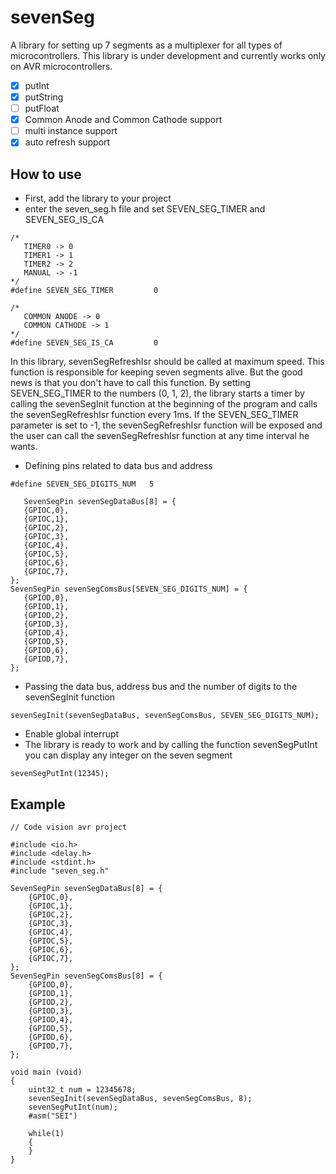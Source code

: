 
# sevenSeg

A library for setting up 7 segments as a multiplexer for all types of microcontrollers. This library is under development and currently works only on AVR microcontrollers.

 - [x] putInt
 - [x] putString
 - [ ] putFloat
 - [x] Common Anode and Common Cathode support
 - [ ] multi instance support
 - [x] auto refresh support

## How to use

 - First, add the library to your project
 - enter the seven_seg.h file and set SEVEN_SEG_TIMER and SEVEN_SEG_IS_CA
 
 ```
 /*
    TIMER0 -> 0
    TIMER1 -> 1
    TIMER2 -> 2
    MANUAL -> -1
*/ 
#define SEVEN_SEG_TIMER         0    

/*
    COMMON ANODE -> 0
    COMMON CATHODE -> 1
*/   
#define SEVEN_SEG_IS_CA         0  
 ```
In this library, sevenSegRefreshIsr should be called at maximum speed. This function is responsible for keeping seven segments alive.
But the good news is that you don't have to call this function.
By setting SEVEN_SEG_TIMER to the numbers (0, 1, 2), the library starts a timer by calling the sevenSegInit function at the beginning of the program and calls the sevenSegRefreshIsr function every 1ms.
If the SEVEN_SEG_TIMER parameter is set to -1, the sevenSegRefreshIsr function will be exposed and the user can call the sevenSegRefreshIsr function at any time interval he wants.
 -  Defining pins related to data bus and address
 ```
 #define SEVEN_SEG_DIGITS_NUM   5

    SevenSegPin sevenSegDataBus[8] = {
    {GPIOC,0},
    {GPIOC,1},
    {GPIOC,2},
    {GPIOC,3},
    {GPIOC,4},
    {GPIOC,5},
    {GPIOC,6},
    {GPIOC,7},
};
SevenSegPin sevenSegComsBus[SEVEN_SEG_DIGITS_NUM] = {
    {GPIOD,0},
    {GPIOD,1},
    {GPIOD,2},
    {GPIOD,3},
    {GPIOD,4},
    {GPIOD,5},
    {GPIOD,6},
    {GPIOD,7},
};
 ```
 - Passing the data bus, address bus and the number of digits to the sevenSegInit function
 ```
 sevenSegInit(sevenSegDataBus, sevenSegComsBus, SEVEN_SEG_DIGITS_NUM);  
 ```
  - Enable global interrupt
  - The library is ready to work and by calling the function sevenSegPutInt you can display any integer on the seven segment
  ```
  sevenSegPutInt(12345); 
  ```


## Example
```
// Code vision avr project

#include <io.h>
#include <delay.h>
#include <stdint.h>
#include "seven_seg.h"

SevenSegPin sevenSegDataBus[8] = {
    {GPIOC,0},
    {GPIOC,1},
    {GPIOC,2},
    {GPIOC,3},
    {GPIOC,4},
    {GPIOC,5},
    {GPIOC,6},
    {GPIOC,7},
};
SevenSegPin sevenSegComsBus[8] = {
    {GPIOD,0},
    {GPIOD,1},
    {GPIOD,2},
    {GPIOD,3},
    {GPIOD,4},
    {GPIOD,5},
    {GPIOD,6},
    {GPIOD,7},
};

void main (void)
{
    uint32_t num = 12345678;    
    sevenSegInit(sevenSegDataBus, sevenSegComsBus, 8);  
    sevenSegPutInt(num); 
    #asm("SEI")
    
    while(1)
    { 
    }
}

```
